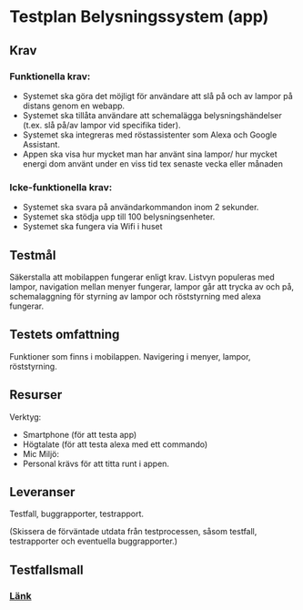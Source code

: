 # Testplan Belysningssystem (app)

## Krav 

### Funktionella krav:
- Systemet ska göra det möjligt för användare att slå på och av lampor på distans genom en webapp.
- Systemet ska tillåta användare att schemalägga belysningshändelser (t.ex. slå på/av lampor vid specifika tider).
- Systemet ska integreras med röstassistenter som Alexa och Google Assistant.
- Appen ska visa hur mycket man har använt sina lampor/ hur mycket energi dom använt under en viss tid tex senaste vecka eller månaden 

### Icke-funktionella krav: 
- Systemet ska svara på användarkommandon inom 2 sekunder.
- Systemet ska stödja upp till 100 belysningsenheter.
- Systemet ska fungera via Wifi i huset 

 

## Testmål 

Säkerstalla att mobilappen fungerar enligt krav. Listvyn populeras med lampor, navigation mellan menyer fungerar, lampor går att trycka av och på, schemalaggning för styrning av lampor och röststyrning med alexa fungerar. 

## Testets omfattning 

Funktioner som finns i mobilappen. Navigering i menyer, lampor, röststyrning. 

 

## Resurser 

Verktyg: 
- Smartphone (för att testa app)
- Högtalate (för att testa alexa med ett commando)
- Mic
Miljö:
- Personal krävs för att titta runt i appen.

## Leveranser 

Testfall, buggrapporter, testrapport. 

(Skissera de förväntade utdata från testprocessen, såsom testfall, testrapporter och eventuella buggrapporter.) 

## Testfallsmall 
### [Länk](https://github.com/gridrek/test_plan_bs/blob/main/Testfallsmall.pdf)

